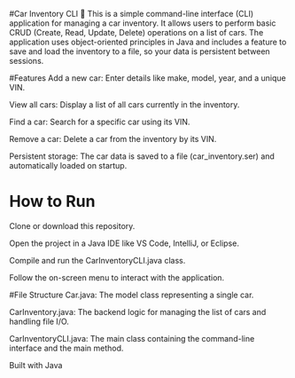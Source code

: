 #Car Inventory CLI 🚗
This is a simple command-line interface (CLI) application for managing a car inventory. It allows users to perform basic CRUD (Create, Read, Update, Delete) operations on a list of cars. The application uses object-oriented principles in Java and includes a feature to save and load the inventory to a file, so your data is persistent between sessions.

#Features
Add a new car: Enter details like make, model, year, and a unique VIN.

View all cars: Display a list of all cars currently in the inventory.

Find a car: Search for a specific car using its VIN.

Remove a car: Delete a car from the inventory by its VIN.

Persistent storage: The car data is saved to a file (car_inventory.ser) and automatically loaded on startup.

# How to Run
Clone or download this repository.

Open the project in a Java IDE like VS Code, IntelliJ, or Eclipse.

Compile and run the CarInventoryCLI.java class.

Follow the on-screen menu to interact with the application.

#File Structure
Car.java: The model class representing a single car.

CarInventory.java: The backend logic for managing the list of cars and handling file I/O.

CarInventoryCLI.java: The main class containing the command-line interface and the main method.

Built with Java
